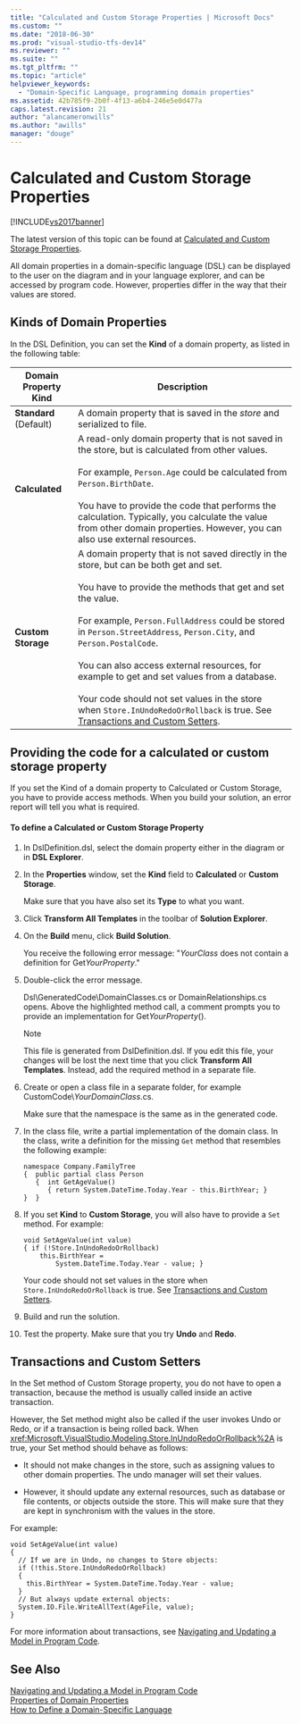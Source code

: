 ```yaml
---
title: "Calculated and Custom Storage Properties | Microsoft Docs"
ms.custom: ""
ms.date: "2018-06-30"
ms.prod: "visual-studio-tfs-dev14"
ms.reviewer: ""
ms.suite: ""
ms.tgt_pltfrm: ""
ms.topic: "article"
helpviewer_keywords: 
  - "Domain-Specific Language, programming domain properties"
ms.assetid: 42b785f9-2b0f-4f13-a6b4-246e5e0d477a
caps.latest.revision: 21
author: "alancameronwills"
ms.author: "awills"
manager: "douge"
---
```

# Calculated and Custom Storage Properties
[!INCLUDE[vs2017banner](../includes/vs2017banner.md)]

The latest version of this topic can be found at [Calculated and Custom Storage Properties](https://docs.microsoft.com/visualstudio/modeling/calculated-and-custom-storage-properties).  
  
All domain properties in a domain-specific language (DSL) can be displayed to the user on the diagram and in your language explorer, and can be accessed by program code. However, properties differ in the way that their values are stored.  
  
## Kinds of Domain Properties  
 In the DSL Definition, you can set the **Kind** of a domain property, as listed in the following table:  
  
|Domain Property Kind|Description|  
|--------------------------|-----------------|  
|**Standard** (Default)|A domain property that is saved in the *store* and serialized to file.|  
|**Calculated**|A read-only domain property that is not saved in the store, but is calculated from other values.<br /><br /> For example, `Person.Age` could be calculated from `Person.BirthDate`.<br /><br /> You have to provide the code that performs the calculation. Typically, you calculate the value from other domain properties. However, you can also use external resources.|  
|**Custom Storage**|A domain property that is not saved directly in the store, but can be both get and set.<br /><br /> You have to provide the methods that get and set the value.<br /><br /> For example, `Person.FullAddress` could be stored in `Person.StreetAddress`, `Person.City`, and `Person.PostalCode`.<br /><br /> You can also access external resources, for example to get and set values from a database.<br /><br /> Your code should not set values in the store when `Store.InUndoRedoOrRollback` is true. See [Transactions and Custom Setters](#setters).|  
  
## Providing the code for a calculated or custom storage property  
 If you set the Kind of a domain property to Calculated or Custom Storage, you have to provide access methods. When you build your solution, an error report will tell you what is required.  
  
#### To define a Calculated or Custom Storage Property  
  
1.  In DslDefinition.dsl, select the domain property either in the diagram or in **DSL Explorer**.  
  
2.  In the **Properties** window, set the **Kind** field to **Calculated** or **Custom Storage**.  
  
     Make sure that you have also set its **Type** to what you want.  
  
3.  Click **Transform All Templates** in the toolbar of **Solution Explorer**.  
  
4.  On the **Build** menu, click **Build Solution**.  
  
     You receive the following error message: "*YourClass* does not contain a definition for Get*YourProperty*."  
  
5.  Double-click the error message.  
  
     Dsl\GeneratedCode\DomainClasses.cs or DomainRelationships.cs opens. Above the highlighted method call, a comment prompts you to provide an implementation for Get*YourProperty*().  
  
    > [!NOTE]
    >  This file is generated from DslDefinition.dsl. If you edit this file, your changes will be lost the next time that you click **Transform All Templates**. Instead, add the required method in a separate file.  
  
6.  Create or open a class file in a separate folder, for example CustomCode\\*YourDomainClass*.cs.  
  
     Make sure that the namespace is the same as in the generated code.  
  
7.  In the class file, write a partial implementation of the domain class. In the class, write a definition for the missing `Get` method that resembles the following example:  
  
    ```  
    namespace Company.FamilyTree  
    {  public partial class Person  
       {  int GetAgeValue()  
          { return System.DateTime.Today.Year - this.BirthYear; }  
    }  }  
    ```  
  
8.  If you set **Kind** to **Custom Storage**, you will also have to provide a `Set` method. For example:  
  
    ```  
    void SetAgeValue(int value)  
    { if (!Store.InUndoRedoOrRollback)  
        this.BirthYear =   
            System.DateTime.Today.Year - value; }  
    ```  
  
     Your code should not set values in the store when `Store.InUndoRedoOrRollback` is true. See [Transactions and Custom Setters](#setters).  
  
9. Build and run the solution.  
  
10. Test the property. Make sure that you try **Undo** and **Redo**.  
  
##  <a name="setters"></a> Transactions and Custom Setters  
 In the Set method of Custom Storage property, you do not have to open a transaction, because the method is usually called inside an active transaction.  
  
 However, the Set method might also be called if the user invokes Undo or Redo, or if a transaction is being rolled back. When <xref:Microsoft.VisualStudio.Modeling.Store.InUndoRedoOrRollback%2A> is true, your Set method should behave as follows:  
  
-   It should not make changes in the store, such as assigning values to other domain properties. The undo manager will set their values.  
  
-   However, it should update any external resources, such as database or file contents, or objects outside the store. This will make sure that they are kept in synchronism with the values in the store.  
  
 For example:  
  
```  
void SetAgeValue(int value)  
{   
  // If we are in Undo, no changes to Store objects:  
  if (!this.Store.InUndoRedoOrRollback)  
  {   
    this.BirthYear = System.DateTime.Today.Year - value;   
  }  
  // But always update external objects:  
  System.IO.File.WriteAllText(AgeFile, value);  
}  
```  
  
 For more information about transactions, see [Navigating and Updating a Model in Program Code](../modeling/navigating-and-updating-a-model-in-program-code.md).  
  
## See Also  
 [Navigating and Updating a Model in Program Code](../modeling/navigating-and-updating-a-model-in-program-code.md)   
 [Properties of Domain Properties](../modeling/properties-of-domain-properties.md)   
 [How to Define a Domain-Specific Language](../modeling/how-to-define-a-domain-specific-language.md)



